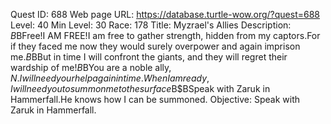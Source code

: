 Quest ID: 688
Web page URL: https://database.turtle-wow.org/?quest=688
Level: 40
Min Level: 30
Race: 178
Title: Myzrael's Allies
Description: <Myzrael speaks.>$B$BFree!I AM FREE!I am free to gather strength, hidden from my captors.For if they faced me now they would surely overpower and again imprison me.$B$BBut in time I will confront the giants, and they will regret their wardship of me!$B$BYou are a noble ally, $N.I will need your help again in time.When I am ready, I will need you to summon me to the surface$B$BSpeak with Zaruk in Hammerfall.He knows how I can be summoned.
Objective: Speak with Zaruk in Hammerfall.
